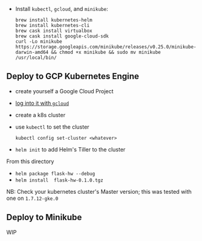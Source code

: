 - Install `kubectl`, `gcloud`, and `minikube`:

      brew install kubernetes-helm
      brew install kubernetes-cli
      brew cask install virtualbox
      brew cask install google-cloud-sdk
      curl -Lo minikube https://storage.googleapis.com/minikube/releases/v0.25.0/minikube-darwin-amd64 && chmod +x minikube && sudo mv minikube /usr/local/bin/

## Deploy to GCP Kubernetes Engine

- create yourself a Google Cloud Project
- [log into it with `gcloud`](https://cloud.google.com/kubernetes-engine/docs/quickstart)
- create a k8s cluster
- use `kubectl` to set the cluster

      kubectl config set-cluster <whatever>

- `helm init` to add Helm's Tiller to the cluster

From this directory

- `helm package flask-hw --debug`
- `helm install  flask-hw-0.1.0.tgz`

NB: Check your kubernetes cluster's Master version; this was tested with one on `1.7.12-gke.0`

## Deploy to Minikube

WIP
